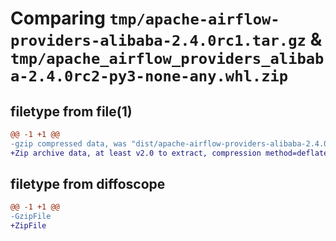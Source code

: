 # Comparing `tmp/apache-airflow-providers-alibaba-2.4.0rc1.tar.gz` & `tmp/apache_airflow_providers_alibaba-2.4.0rc2-py3-none-any.whl.zip`

## filetype from file(1)

```diff
@@ -1 +1 @@
-gzip compressed data, was "dist/apache-airflow-providers-alibaba-2.4.0rc1.tar", last modified: Tue May 16 15:52:47 2023, max compression
+Zip archive data, at least v2.0 to extract, compression method=deflate
```

## filetype from diffoscope

```diff
@@ -1 +1 @@
-GzipFile
+ZipFile
```

